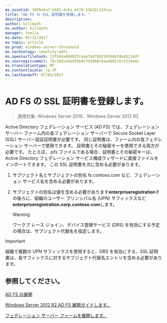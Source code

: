 ```yaml
---
ms.assetid: 3095e6a7-b562-4c6a-bf29-13b32c133cac
title: "AD FS の SSL 証明書を登録します。"
description: 
author: billmath
ms.author: billmath
manager: femila
ms.date: 05/31/2017
ms.topic: article
ms.prod: windows-server-threshold
ms.technology: identity-adfs
ms.openlocfilehash: 12f544ad0d037c4ae7a9789238186b7ded311bdf
ms.sourcegitcommit: 70c1b6cedad55b9c7d2068c9aa4891c6c533ee4c
ms.translationtype: MT
ms.contentlocale: ja-JP
ms.lasthandoff: 07/03/2017
---
```

# <a name="enroll-an-ssl-certificate-for-ad-fs"></a>AD FS の SSL 証明書を登録します。

>適用対象: Windows Server 2016、Windows Server 2012 R2

Active Directory フェデレーション サービス \(AD FS\) では、フェデレーション サーバー ファーム内の各フェデレーション サーバーで Secure Socket Layer \(SSL\) サーバー認証証明書が必要です。 同じ証明書は、ファーム内の各フェデレーション サーバーで使用できます。 証明書とその秘密キーを使用できる両方が必要です。 たとえば、.pfx ファイルである場合、証明書とその秘密キーは、Active Directory フェデレーション サービス構成ウィザードに直接ファイルをインポートできます。 この SSL 証明書を次に含める必要があります。  
  
1.  サブジェクト名とサブジェクトの別名 fs.contoso.com など、フェデレーション サービス名を含める必要があります。  
  
2.  サブジェクトの別名は値を含める必要があります**enterpriseregistration**その後ろに、組織のユーザー プリンシパル名 \(UPN\) サフィックスなど**enterpriseregistration.corp.contoso.com**します。  
  
    > [!WARNING]  
    > ワークプ レース ジョイン、デバイス登録サービス \(DRS\) を有効にする予定の場合は、サブジェクト代替名を指定します。  
  
> [!IMPORTANT]  
> 組織で複数の UPN サフィックスを使用すると、DRS を有効にする、SSL 証明書は、各サフィックスに対するサブジェクト代替名エントリを含める必要があります。  
  
## <a name="see-also"></a>参照してください。
[AD FS の展開](../../ad-fs/AD-FS-Deployment.md)  

[Windows Server 2012 R2 AD FS 展開ガイドします。](../../ad-fs/deployment/Windows-Server-2012-R2-AD-FS-Deployment-Guide.md)  
 
[フェデレーション サーバー ファームを展開します。](../../ad-fs/deployment/Deploying-a-Federation-Server-Farm.md)  
  
  

